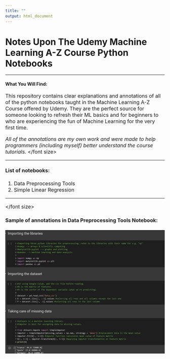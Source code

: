 ```yaml
---
title: ""
output: html_document
---
```


# Notes Upon The Udemy Machine Learning A-Z Course Python Notebooks

***

#### **What You Will Find:**

<font size = "3"> This repository contains clear explanations and annotations of all of the python notebooks taught in the Machine Learning A-Z Course offered by Udemy. They are the perfect source for someone looking to refresh their ML basics and for beginners to who are experiencing the fun of Machine Learning for the very first time.

_All of the annotations are my own work and were made to help programmers (including myself) better understand the course tutorials._ </font size>

***

#### **List of notebooks:**

<font size = "3">

1. Data Preprocessing Tools
2. Simple Linear Regression

***

</font size>

#### **Sample of annotations in Data Preprocessing Tools Notebook:**

![](screenshot.png)

